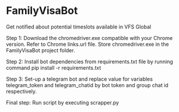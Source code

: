 # FamilyVisaBot
Get notified about potential timeslots available in VFS Global

Step 1: Download the chromedriver.exe compatible with your Chrome version. Refer to Chrome links.url file. Store chromedriver.exe in the FamilyVisaBot project folder.

Step 2: Install bot dependencies from requirements.txt file by running command pip install -r requirements.txt

Step 3: Set-up a telegram bot and replace value for variables telegram_token and telegram_chatid by bot token and group chat id respectively.

Final step: Run script by executing scrapper.py
